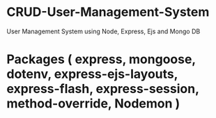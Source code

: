 # CRUD-User-Management-System
User Management System using Node, Express, Ejs and Mongo DB

# Packages ( express, mongoose, dotenv, express-ejs-layouts, express-flash, express-session, method-override, Nodemon )